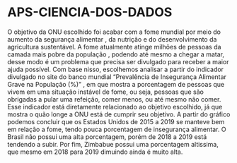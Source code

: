# APS-CIENCIA-DOS-DADOS

O objetivo da ONU escolhido foi acabar com a fome mundial por meio do aumento da segurança alimentar , da nutrição e do desenvolvimento da agricultura sustentável. A fome atualmente atinge milhões de pessoas da camada mais pobre da população , podendo até mesmo a chegar a matar, desse modo é um problema que precisa ser divulgado para receber a maior ajuda possível. Com base nisso, escolhemos analisar a partir do indicador divulgado no site do banco mundial “Prevalência de Insegurança Alimentar Grave na População (%)” , em que mostra a porcentagem de pessoas que vivem em uma situação instável de fome, ou seja, pessoas que são obrigadas a pular uma refeição, comer menos, ou até mesmo não comer. Esse indicador está diretamente relacionado ao objetivo escolhido, já que mostra o quão longe a ONU está de cumprir seu objetivo. A partir do gráfico podemos concluir que os Estados Unidos de 2015 a 2019 se manteve bem em relação a fome, tendo pouca porcentagem de insegurança alimentar. O Brasil não possui uma alta porcentagem, porém de 2018 a 2019 está tendendo a subir. Por fim, Zimbabue possui uma porcentagem altissima, que mesmo em 2018 para 2019 dimuindo ainda é muito alta.